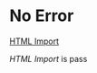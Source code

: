 # No Error

[HTML Import](http://www.html5rocks.com/en/tutorials/webcomponents/imports/)

_HTML Import_ is pass